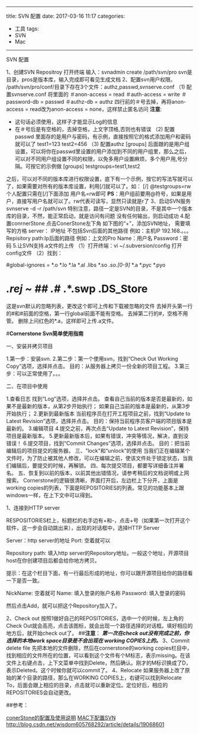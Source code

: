 
---
title: SVN 配置
date: 2017-03-16 11:17
categories:
- 工具
tags:
-  SVN
-  Mac
---

SVN 配置

1、创建SVN Repositroy
打开终端 输入：svnadmin create /path/svn/pro
svn是目录，pros是版本库，输入完成即可看见生成文档
2、配置svn用户权限。
/path/svn/pro/conf/目录下存在3个文件：authz,passwd,svnserve.conf
（1) 配置svnserve.conf
将里面的
＃anon-access = read
＃auth-access = write
＃password-db = passwd
＃authz-db = authz
四行前的＃号去掉，再将anon-access = read改为anon-access = none，这样禁止匿名访问
**注意**:
- 这句话必须使用，这样子才能显示Log的信息
- 在＃号后是有空格的，去掉空格，上文字顶格,否则也有错误
（2)  配置passwd
里面存的是用户与密码，有示例，直接按照它的格式添加用户和密码就可以了
test1=123
test2=456
（3)   配置authz
[groups] 后面跟的是用户组设置，可以将你在passwd里设置的用户添加到不同的用户组里，那么之后，可以对不同用户组设置不同的权限，以免多用户设置麻烦，多个用户用,号分隔。可按它的示例做
[groups]
testgroups=test1,test2

之后，可以对不同的版本库进行权限设置，底下有一个示例，按它的写法写就可以了，如果需要对所有的版本库设置，利用[/]就可以了。如：
[/]
@testgroups=rw
个人配置只需在[/]下面添加
用户名=rw即可
**PS**：用户组前要用@符号，如果是用户，直接写用户名就可以了。rw代表可读写，显然只读就是r了
3、启动SVN服务
svnserve -d -r /path/svn  特别注意，路径一定是SVN的目录，不是其中一个版本库的目录，不然，能正常启动，就是访问有问题
没有任何输出，则启动成功
4.配置conrnerStone
点击ConerStone左下角 如下图的“+”，添加SVN地址，
需要填写的方格
server： IP地址 不包括Svn后面的其他路径 例如：主机IP 192.168.。。。
Repisitory path:Ip后面的路径  例如：上文的Pro
Name：用户名
Password：密码
5.让SVN支持.a文件的上传
（1）打开终端：vi ~/.subversion/config 打开config文件
（2）找到：

#global-ignores = *.o *.lo *.la *.al .libs *.so *.so.[0-9]* *.a *.pyc *.pyo 

# *.rej *~ #*# .#* .*.swp .DS_Store

这是svn默认的忽略列表，更改这个即可上传和下载被忽略的文件
去掉开头第一行的#和#前面的空格，第一行global前面不能有空格。
去掉第二行的#，空格不用管。
删除上问红色的*.a，这样即可上传.a文件。

#**Cornerstone Svn简单使用指南**

一、安装并拷贝项目

1.第一步：安装svn.
2.第二步：第一个使用svn，找到“Check Out Working Copy”选项，选择并点击。
目的：从服务器上拷贝一份全新的项目工程。
3.第三步：可以正常使用了。。。

二、在项目中使用

1.查看日志
找到“Log”选项，选择并点击。
查看自己当前的版本是否是最新的，如果不是最新的版本，从第2步开始执行；
如果自己当前的版本是最新的，从第3步开始执行；
2.更新到最新版本
当前程序员在打开工程项目之前，找到“Update to Latest Revision”选项，选择并点击。
目的：保持当前程序员客户端的项目版本是最新的。
3.编辑项目
4.提交之前，再次点击“Update to Latest Revision”，保持项目是最新版本。
5.更新最新版本后，如果有错误，冲突等情况，解决，直到没错误！
6.提交项目，找到“Commit Changes”选项，选择并点击。
目的：把当前编辑后的项目提交的服务器。
三、"lock"和“unlock”的使用
当我们正在编辑某个文件时，为了防止被其他人修改，可以在编辑之前，使该文件处于锁定状态，当我们编辑后，要提交的时候，再解锁。
四、每次提交项目，都要写详细备注并署名。
五、恢复到以前的版本，以前其他出错情况，请参考稍后的文档说明或上网搜索。 
Cornerstone的逻辑很清晰，界面打开后，左边栏上下分开，上面是working copies的列表，下面是REPOSITORIES的列表。常见的功能基本上跟windows一样，在上下文中可以得到。

1、连接到HTTP server

RESPOSITORIES栏上，标题栏的右手边有+和-，点击+号（如果第一次打开这个软件，这一步会自动跳出来），出现的对话框中，选择HTTP Server

Server：http server的地址
Port: 空着就可以

Repository path: 填入http server的Repository地址。一般这个地址，开源项目host在你创建项目后都会给你地方拷贝。

提示：在这个栏目下面，有一行最后形成的地址，你可以跟开源项目给你的路径看一下是否一致。

NickName: 空着就可
Name: 填入登录的账户名称
Password: 填入登录的密码

然后点击Add，就可以把这个Repository加入了。 

2、Check out
按照1做好自己的REPOSITORIES，选中一个的时候，左上角的Check Out就会高亮，点击该图标，就会出现一个路径选择的对话框。填好相应的地方后，就开始check out了。
##**注意**：
***第一次在check out没有完成之前，你选择的本地work space目录是不会出现在 working COPIES上的。***
3、Commit delete file
先把本地的文件删除，然后在cornerstone的working copies栏目中，找到相应的文件所在的位置，可以看到这个文件有个M标志，表示missing。在该文件上右键点击，上下文菜单中找到Delete，然后确认。刚才的M标识换成了D，表示Deleted。这个时候你就可以commit了。
4、Relocate
如果服务器上改了原始的某个目录的路径，那么在WORKING COPIES上，右键可以找到Relocate To，后面会跟上相应的目录，点击就可以重新定位。定位好后，相应的REPOSITORIES会自动更改。 

##参考：

  [conerStone的配置及使用说明](http://www.tuicool.com/articles/n6fyq2)
[MAC下配置SVN](http://www.cnblogs.com/onlyfu/archive/2012/05/08/2489814.html)
http://blog.csdn.net/wisdom605768292/article/details/19068601
